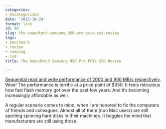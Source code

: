 ```yaml
---
categories:
- Uncategorized
date: '2015-10-24'
format: link
id: 48
slug: the-anandtech-samsung-950-pro-pcie-ssd-review
tags:
- benchmark
- review
- samsung
- ssd
title: The Anandtech Samsung 950 Pro PCIe SSD Review

---
```


[Sequential read and write performance of 2000 and 900 MB/s respectively](http://www.anandtech.com/show/9702/samsung-950-pro-ssd-review-256gb-512gb). Wow! The performance is terrific at a price point of $350. It feels ridiculous how fast flash memory got over the past few years. And it&#8217;s becoming increasingly affordable as well.

A regular scenario comes to mind, when I am honored to fix the computers of friends and colleagues. Almost all of them (non Mac users) are still sporting spinning hard disks in their machines. It boggles the mind that manufacturers are still using those.